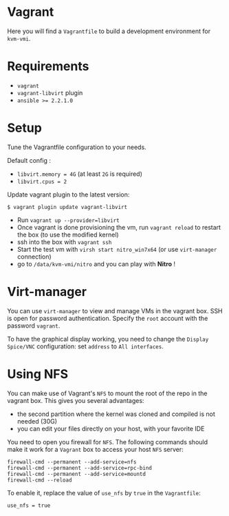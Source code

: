 # Vagrant

Here you will find a `Vagrantfile` to build a development environment for `kvm-vmi`.

# Requirements

- `vagrant`
- `vagrant-libvirt` plugin
- `ansible >= 2.2.1.0`

# Setup

Tune the Vagrantfile configuration to your needs.

Default config :
- `libvirt.memory = 4G` (at least `2G` is required)
- `libvirt.cpus = 2`

Update vagrant plugin to the latest version:
~~~
$ vagrant plugin update vagrant-libvirt
~~~

- Run `vagrant up --provider=libvirt`
- Once vagrant is done provisioning the vm, run `vagrant reload` to restart the box (to use the modified kernel)
- ssh into the box with `vagrant ssh`
- Start the test vm with `virsh start nitro_win7x64` (or use `virt-manager` connection)
- go to `/data/kvm-vmi/nitro` and you can play with **Nitro** !

# Virt-manager

You can use `virt-manager` to view and manage VMs in the vagrant box.
SSH is open for password authentication.
Specify the `root` account with the password `vagrant`.

To have the graphical display working, you need to change the `Display Spice/VNC` configuration:
set `address` to `All interfaces`.

# Using NFS

You can make use of Vagrant's `NFS` to mount the root of the repo in the vagrant box.
This gives you several advantages:
- the second partition where the kernel was cloned and compiled is not needed (30G)
- you can edit your files directly on your host, with your favorite IDE

You need to open you firewall for `NFS`. The following commands should make it work for a `Vagrant` box
to access your host `NFS` server:

~~~
firewall-cmd --permanent --add-service=nfs
firewall-cmd --permanent --add-service=rpc-bind
firewall-cmd --permanent --add-service=mountd
firewall-cmd --reload
~~~

To enable it, replace the value of `use_nfs` by `true` in the `Vagrantfile`:
~~~
use_nfs = true
~~~
